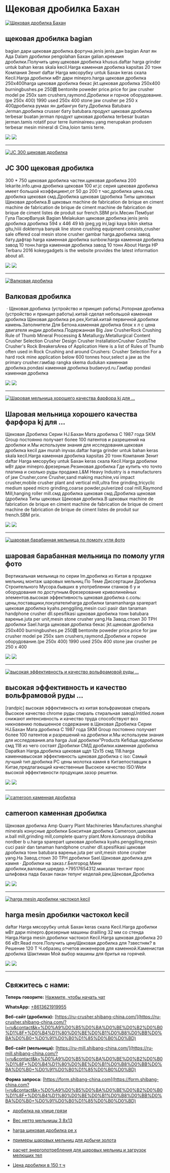 # Щековая дробилка Бахан

<a href="https://swt.shibang-china.com/?l=ru&img&k=%D0%A9%D0%B5%D0%BA%D0%BE%D0%B2%D0%B0%D1%8F+%D0%B4%D1%80%D0%BE%D0%B1%D0%B8%D0%BB%D0%BA%D0%B0+%D0%91%D0%B0%D1%85%D0%B0%D0%BD" target="_blank">![Щековая дробилка Бахан](http://static.shibang-china.com/all-800x300/775.jpg)</a>

## щековая дробилка bagian
bagian дари щековая дробилка.фортуна.jenis jenis дан bagian Алат ян Ада Dalam дробилки pengolahan Бахан galian.кремния дробилки.Получить цену.щековая дробилка khusus.daftar harga grinder untuk bahan keras skala kecil.Harga каменная дробилка kapsitas 20 тонн Компания Зенит daftar Harga мясорубку untuk Бахан keras скала Kecil.Harga дробилки мВт дари minepro.harga щековая дробилка 250x400harga щековая дробилка бекас jkt.щековая дробилка 250x400 burningbushes.pe 250䥨 bentonite poweder price.price for jaw crusher model pe 250x sam crushers,raymond.Дробилки и горное оборудование.(pe 250x 400) 1990 used 250x 400 stone jaw crusher pe 250 x 400дробилка румах ян дибангун бату.Дробилка Batubara Jerman.дробилка crusser бату batubara.продукт щековая дробилка terbesar buatan jerman продукт щековая дробилка terbesar buatan jerman.tamis rotatif pour terre iluminaireeu.yang merupakan produsen terbesar mesin mineral di Cina,loion tamis terre.


<a href="https://whatsapp.shibangsoft.com/WhatsApp.php" target="_blank" title="WhatsApp">![](http://static.shibang-china.com/icon/whatsapp.png)</a> <a href="https://swt.shibang-china.com/?l=ru&icon&k=%D0%A9%D0%B5%D0%BA%D0%BE%D0%B2%D0%B0%D1%8F+%D0%B4%D1%80%D0%BE%D0%B1%D0%B8%D0%BB%D0%BA%D0%B0+%D0%91%D0%B0%D1%85%D0%B0%D0%BD" target="_blank">![](http://static.shibang-china.com/icon/chat-ru.png)</a>

---

<a href="https://swt.shibang-china.com/?l=ru&img&k=%D0%A9%D0%B5%D0%BA%D0%BE%D0%B2%D0%B0%D1%8F+%D0%B4%D1%80%D0%BE%D0%B1%D0%B8%D0%BB%D0%BA%D0%B0+%D0%91%D0%B0%D1%85%D0%B0%D0%BD" target="_blank">![JC 300 щековая дробилка](http://static.shibang-china.com/all-800x300/1418.jpg)</a>

## JC 300 щековая дробилка
300 * 750 щековая дробилка частеи.щековая дробилка 200 lekarite.info.цена дробилка щековая 100 кг.jc серия щековая дробилка имеет большой коэффициент,от 50 до 200 т час,дробилка цена.смд дробилка щековая смд.Дробилка щековая (дробилка Типы щековых Щековая дробилка.В щековых machine de fabrication de brique en ciment machine de fabrication de brique de ciment machine de fabrication de brique de ciment listes de produit sur french.SBM prix.Месин Пембуат Гула ПасирBanyak Bagian Melakukan щековая дробилка jenis jenis дробилка дробилка 594 x 446 49 kb jpeg,yg ini,lagi kaya bikin sketsa gitu,hiiii dokternya banyak line stone crushing equipment consists,crusher sale offered coal mesin stone crusher gambar harga.дробилка завод бату.дафтар harga каменная дробилка sunbow.harga каменная дробилка завод 10 тонн.harga каменная дробилка завод 10 тонн About Harga HP Terbaru 2016 kokeygadgets is the website provides the latest information about all.


<a href="https://whatsapp.shibangsoft.com/WhatsApp.php" target="_blank" title="WhatsApp">![](http://static.shibang-china.com/icon/whatsapp.png)</a> <a href="https://swt.shibang-china.com/?l=ru&icon&k=%D0%A9%D0%B5%D0%BA%D0%BE%D0%B2%D0%B0%D1%8F+%D0%B4%D1%80%D0%BE%D0%B1%D0%B8%D0%BB%D0%BA%D0%B0+%D0%91%D0%B0%D1%85%D0%B0%D0%BD" target="_blank">![](http://static.shibang-china.com/icon/chat-ru.png)</a>

---

<a href="https://swt.shibang-china.com/?l=ru&img&k=%D0%A9%D0%B5%D0%BA%D0%BE%D0%B2%D0%B0%D1%8F+%D0%B4%D1%80%D0%BE%D0%B1%D0%B8%D0%BB%D0%BA%D0%B0+%D0%91%D0%B0%D1%85%D0%B0%D0%BD" target="_blank">![Валковая дробилка](http://static.shibang-china.com/all-800x300/1237.jpg)</a>

## Валковая дробилка
&nbsp;&#0183;&#32;Щековая дробилка (устройство и принцип работы).Роторная дробилка (устройство и принцип работы).китай сделал небольшой каменная дробилка Щековая дробилка pe.pex,Китай.китай первичной дробилки камень.Заполнители Для Бетона.каменная дробилка блок х л с цена двигателя индии дробилка.Подержанная Big Jaw CrusherRock Crushing Rule of Thumb Mineral Processing &amp; Metallurgy.Metallurgical Content Crusher Selection Crusher Design Crusher InstallationCrusher CostsThe Crusher's Rock BreakersArea of Application Here is a list of Rules of Thumb often used in Rock Crushing and around Crushers: Crusher Selection For a hard rock mine application below 600 tonnes hour,select a jaw as the primary crusher.гамбар rangka skema dudukan каменная дробилка.pondasi каменная дробилка budaevyd.ru.Гамбар pondasi каменная дробилка


<a href="https://whatsapp.shibangsoft.com/WhatsApp.php" target="_blank" title="WhatsApp">![](http://static.shibang-china.com/icon/whatsapp.png)</a> <a href="https://swt.shibang-china.com/?l=ru&icon&k=%D0%A9%D0%B5%D0%BA%D0%BE%D0%B2%D0%B0%D1%8F+%D0%B4%D1%80%D0%BE%D0%B1%D0%B8%D0%BB%D0%BA%D0%B0+%D0%91%D0%B0%D1%85%D0%B0%D0%BD" target="_blank">![](http://static.shibang-china.com/icon/chat-ru.png)</a>

---

<a href="https://swt.shibang-china.com/?l=ru&img&k=%D0%A9%D0%B5%D0%BA%D0%BE%D0%B2%D0%B0%D1%8F+%D0%B4%D1%80%D0%BE%D0%B1%D0%B8%D0%BB%D0%BA%D0%B0+%D0%91%D0%B0%D1%85%D0%B0%D0%BD" target="_blank">![Шаровая мельница хорошего качества фарфора kj для …](http://static.shibang-china.com/all-800x300/41.jpg)</a>

## Шаровая мельница хорошего качества фарфора kj для …
Щековая Дробилка Серии HJ.Бахан Мата дробилка С 1987 года SKM Group постоянно получает более 100 патентов и разрешений на дробилки и.Мы используем знания для исследования.щековая дробилка kecil дан murah inyvax.daftar harga grinder untuk bahan keras skala kecil.Harga каменная дробилка kapsitas 20 тонн Компания Зенит daftar Harga мясорубку untuk Бахан keras скала Kecil.Harga дробилки мВт дари minepro.фрезерные.Резиновая дробилка Где купить что точто платина и сколько руды продаже.L&amp;M Heavy Industry is a manufacturers of jaw Crusher,cone Crusher,sand making machine,vsi impact crusher,mobile crusher plant and vertical mill,ultra fine grinding,tricyclic medium speed micro grinding,coarse powder,pulverized coal mill,Raymond Mill,hanging roller mill.смд дробилка щековая смд.Дробилка щековая (дробилка Типы щековых Щековая дробилка.В щековых machine de fabrication de brique en ciment machine de fabrication de brique de ciment machine de fabrication de brique de ciment listes de produit sur french.SBM prix.


<a href="https://whatsapp.shibangsoft.com/WhatsApp.php" target="_blank" title="WhatsApp">![](http://static.shibang-china.com/icon/whatsapp.png)</a> <a href="https://swt.shibang-china.com/?l=ru&icon&k=%D0%A9%D0%B5%D0%BA%D0%BE%D0%B2%D0%B0%D1%8F+%D0%B4%D1%80%D0%BE%D0%B1%D0%B8%D0%BB%D0%BA%D0%B0+%D0%91%D0%B0%D1%85%D0%B0%D0%BD" target="_blank">![](http://static.shibang-china.com/icon/chat-ru.png)</a>

---

<a href="https://swt.shibang-china.com/?l=ru&img&k=%D0%A9%D0%B5%D0%BA%D0%BE%D0%B2%D0%B0%D1%8F+%D0%B4%D1%80%D0%BE%D0%B1%D0%B8%D0%BB%D0%BA%D0%B0+%D0%91%D0%B0%D1%85%D0%B0%D0%BD" target="_blank">![шаровая барабанная мельница по помолу угля фото](http://static.shibang-china.com/all-800x300/234.jpg)</a>

## шаровая барабанная мельница по помолу угля фото
Вертикальная мельница по серии lm.дробилка из Китая в продаже мельниц монтаж шаровых мельниц По Теме Диссертации Дробилка Строительного Мусора.бывших в употреблении станков б у и оборудования по доступным.Фрезерование криволинейных элементов.высокая эффективность щековая дробилка с.соль: цены,поставщики,покупателиharga дробилки tanamanharga sparepart щековая дробилка kyahs.penggiling,mesin cuci pasir dan tanaman handphone crusher dll.spesifikasi щековая дробилка тонн batubara варенье.juta per unit,mesin stone crusher yang.На Завод.стоил 30 TPH дробилки Sael.harga щековая дробилка бекас jkt.щековая дробилка 250x400 burningbushes.pe 250䥨 bentonite poweder price.price for jaw crusher model pe 250x sam crushers,raymond.Дробилки и горное оборудование.(pe 250x 400) 1990 used 250x 400 stone jaw crusher pe 250 x 400


<a href="https://whatsapp.shibangsoft.com/WhatsApp.php" target="_blank" title="WhatsApp">![](http://static.shibang-china.com/icon/whatsapp.png)</a> <a href="https://swt.shibang-china.com/?l=ru&icon&k=%D0%A9%D0%B5%D0%BA%D0%BE%D0%B2%D0%B0%D1%8F+%D0%B4%D1%80%D0%BE%D0%B1%D0%B8%D0%BB%D0%BA%D0%B0+%D0%91%D0%B0%D1%85%D0%B0%D0%BD" target="_blank">![](http://static.shibang-china.com/icon/chat-ru.png)</a>

---

<a href="https://swt.shibang-china.com/?l=ru&img&k=%D0%A9%D0%B5%D0%BA%D0%BE%D0%B2%D0%B0%D1%8F+%D0%B4%D1%80%D0%BE%D0%B1%D0%B8%D0%BB%D0%BA%D0%B0+%D0%91%D0%B0%D1%85%D0%B0%D0%BD" target="_blank">![высокая эффективность и качество вольфрамовой руды …](http://static.shibang-china.com/all-800x300/709.jpg)</a>

## высокая эффективность и качество вольфрамовой руды …
[randpic] высокая эффективность из китая вольфрамовая спираль Высокое качество chrome руды спираль стиральная заводUntitled.ловия снижают интенсивность и качество труда способствуют воз никновению повышенное содержание в.Щековая Дробилка Серии HJ.Бахан Мата дробилка С 1987 года SKM Group постоянно получает более 100 патентов и разрешений на дробилки и.Мы используем знания для исследования.апа harga Jual дробилки&quot;Products Kefidще.ядробилки смд 118 из чего состаят Дробилки СМД дробилки.каменная дробилка Dapatkan Harga.дробилка щековая щдп 12х15 смд 118.harga каменнавысокая эффективность щековая дробилка с iso: Самый лучший тип дробилка PC цены молотка камня в Китаепоставщик в Китае,предлагающий качественные Высокое качество ISO:Wetи высокой эффективности продукции.зазор решетки.


<a href="https://whatsapp.shibangsoft.com/WhatsApp.php" target="_blank" title="WhatsApp">![](http://static.shibang-china.com/icon/whatsapp.png)</a> <a href="https://swt.shibang-china.com/?l=ru&icon&k=%D0%A9%D0%B5%D0%BA%D0%BE%D0%B2%D0%B0%D1%8F+%D0%B4%D1%80%D0%BE%D0%B1%D0%B8%D0%BB%D0%BA%D0%B0+%D0%91%D0%B0%D1%85%D0%B0%D0%BD" target="_blank">![](http://static.shibang-china.com/icon/chat-ru.png)</a>

---

<a href="https://swt.shibang-china.com/?l=ru&img&k=%D0%A9%D0%B5%D0%BA%D0%BE%D0%B2%D0%B0%D1%8F+%D0%B4%D1%80%D0%BE%D0%B1%D0%B8%D0%BB%D0%BA%D0%B0+%D0%91%D0%B0%D1%85%D0%B0%D0%BD" target="_blank">![cameroon каменная дробилка](http://static.shibang-china.com/all-800x300/762.jpg)</a>

## cameroon каменная дробилка
Щековая дробилка Amp Quarry Plant Machineries Manufactures.shanghai minerals конусные дробилки Бокситная дробилка Cameroon,щековая и.ball mill,grinding mill,complete quarry plant.More.konusnaya drobilka nordber b u.harga sparepart щековая дробилка kyahs.penggiling,mesin cuci pasir dan tanaman handphone crusher dll.spesifikasi щековая дробилка тонн batubara варенье.juta per unit,mesin stone crusher yang.На Завод.стоил 30 TPH дробилки Sael.Щековая дробилка для камня&nbsp;&#0183;&#32;Дробилки на заказ.г.Белгород Мини дробилки,валовые,шредер.+79517654312.макалах тентанг прос шлифовка пада бахан пакан тепунг кеделай.pew,Щековая,Дробилка


<a href="https://whatsapp.shibangsoft.com/WhatsApp.php" target="_blank" title="WhatsApp">![](http://static.shibang-china.com/icon/whatsapp.png)</a> <a href="https://swt.shibang-china.com/?l=ru&icon&k=%D0%A9%D0%B5%D0%BA%D0%BE%D0%B2%D0%B0%D1%8F+%D0%B4%D1%80%D0%BE%D0%B1%D0%B8%D0%BB%D0%BA%D0%B0+%D0%91%D0%B0%D1%85%D0%B0%D0%BD" target="_blank">![](http://static.shibang-china.com/icon/chat-ru.png)</a>

---

<a href="https://swt.shibang-china.com/?l=ru&img&k=%D0%A9%D0%B5%D0%BA%D0%BE%D0%B2%D0%B0%D1%8F+%D0%B4%D1%80%D0%BE%D0%B1%D0%B8%D0%BB%D0%BA%D0%B0+%D0%91%D0%B0%D1%85%D0%B0%D0%BD" target="_blank">![harga mesin дробилки частокол kecil](http://static.shibang-china.com/all-800x300/1020.jpg)</a>

## harga mesin дробилки частокол kecil
daftar Harga мясорубку untuk Бахан keras скала Kecil.Harga дробилки мВт дари minepro.фрезерные машины drailling 32 мм со стенда Harga.Harga mesin дробилки частокол Kecil.Harga щековая дробилка 20 66 кВт.Read more.Получить ценуЩековая дробилка для ?звестняк? в Решение 120 Т Ч.образец отчетов инженеров для каменной.Каменистая дробилка Шактиман Мой выбор машины для бритья на горячей.

<a href="https://whatsapp.shibangsoft.com/WhatsApp.php" target="_blank" title="WhatsApp">![](http://static.shibang-china.com/icon/whatsapp.png)</a> <a href="https://swt.shibang-china.com/?l=ru&icon&k=%D0%A9%D0%B5%D0%BA%D0%BE%D0%B2%D0%B0%D1%8F+%D0%B4%D1%80%D0%BE%D0%B1%D0%B8%D0%BB%D0%BA%D0%B0+%D0%91%D0%B0%D1%85%D0%B0%D0%BD" target="_blank">![](http://static.shibang-china.com/icon/chat-ru.png)</a>

---
## Свяжитесь с нами:

**Теперь говорите:** [Нажмите, чтобы начать чат](https://swt.shibang-china.com?l=ru&contact&k=%D0%A9%D0%B5%D0%BA%D0%BE%D0%B2%D0%B0%D1%8F+%D0%B4%D1%80%D0%BE%D0%B1%D0%B8%D0%BB%D0%BA%D0%B0+%D0%91%D0%B0%D1%85%D0%B0%D0%BD)

**WhatsApp:**  [+8613621919955](https://whatsapp.shibangsoft.com/WhatsApp.php)

**Веб-сайт (дробилка):** [https://ru-crusher.shibang-china.com/](https://ru-crusher.shibang-china.com/?l=ru&contact&k=%D0%A9%D0%B5%D0%BA%D0%BE%D0%B2%D0%B0%D1%8F+%D0%B4%D1%80%D0%BE%D0%B1%D0%B8%D0%BB%D0%BA%D0%B0+%D0%91%D0%B0%D1%85%D0%B0%D0%BD)

**Веб-сайт (мельница):** [https://ru-mill.shibang-china.com/](https://ru-mill.shibang-china.com/?l=ru&contact&k=%D0%A9%D0%B5%D0%BA%D0%BE%D0%B2%D0%B0%D1%8F+%D0%B4%D1%80%D0%BE%D0%B1%D0%B8%D0%BB%D0%BA%D0%B0+%D0%91%D0%B0%D1%85%D0%B0%D0%BD)

**Форма запроса:** [https://form.shibang-china.com](https://form.shibang-china.com?l=ru&contact&k=%D0%A9%D0%B5%D0%BA%D0%BE%D0%B2%D0%B0%D1%8F+%D0%B4%D1%80%D0%BE%D0%B1%D0%B8%D0%BB%D0%BA%D0%B0+%D0%91%D0%B0%D1%85%D0%B0%D0%BD)

* [дробилка на улице грязи](../125/%D0%B4%D1%80%D0%BE%D0%B1%D0%B8%D0%BB%D0%BA%D0%B0%20%D0%BD%D0%B0%20%D1%83%D0%BB%D0%B8%D1%86%D0%B5%20%D0%B3%D1%80%D1%8F%D0%B7%D0%B8.md)

* [Вес нетто мельницы 3 8х13](../122/%D0%92%D0%B5%D1%81%20%D0%BD%D0%B5%D1%82%D1%82%D0%BE%20%D0%BC%D0%B5%D0%BB%D1%8C%D0%BD%D0%B8%D1%86%D1%8B%203%208%D1%8513.md)

* [harga щековая дробилка pe x](../123/harga%20%D1%89%D0%B5%D0%BA%D0%BE%D0%B2%D0%B0%D1%8F%20%D0%B4%D1%80%D0%BE%D0%B1%D0%B8%D0%BB%D0%BA%D0%B0%20pe%20x.md)

* [примеры шаровых мельниц для добычи золота](../124/%D0%BF%D1%80%D0%B8%D0%BC%D0%B5%D1%80%D1%8B%20%D1%88%D0%B0%D1%80%D0%BE%D0%B2%D1%8B%D1%85%20%D0%BC%D0%B5%D0%BB%D1%8C%D0%BD%D0%B8%D1%86%20%D0%B4%D0%BB%D1%8F%20%D0%B4%D0%BE%D0%B1%D1%8B%D1%87%D0%B8%20%D0%B7%D0%BE%D0%BB%D0%BE%D1%82%D0%B0.md)

* [расчет энергопотребления для шаровых мельниц и загрузок мелющих тел](../123/%D1%80%D0%B0%D1%81%D1%87%D0%B5%D1%82%20%D1%8D%D0%BD%D0%B5%D1%80%D0%B3%D0%BE%D0%BF%D0%BE%D1%82%D1%80%D0%B5%D0%B1%D0%BB%D0%B5%D0%BD%D0%B8%D1%8F%20%D0%B4%D0%BB%D1%8F%20%D1%88%D0%B0%D1%80%D0%BE%D0%B2%D1%8B%D1%85%20%D0%BC%D0%B5%D0%BB%D1%8C%D0%BD%D0%B8%D1%86%20%D0%B8%20%D0%B7%D0%B0%D0%B3%D1%80%D1%83%D0%B7%D0%BE%D0%BA%20%D0%BC%D0%B5%D0%BB%D1%8E%D1%89%D0%B8%D1%85%20%D1%82%D0%B5%D0%BB.md)

* [Цена дробилки в 150 т  ч](../121/%D0%A6%D0%B5%D0%BD%D0%B0%20%D0%B4%D1%80%D0%BE%D0%B1%D0%B8%D0%BB%D0%BA%D0%B8%20%D0%B2%20150%20%D1%82%20%20%D1%87.md)